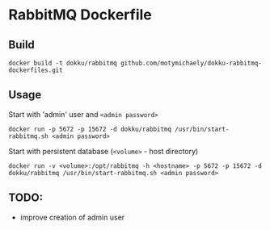 RabbitMQ Dockerfile
===================

Build
-----
```
docker build -t dokku/rabbitmq github.com/motymichaely/dokku-rabbitmq-dockerfiles.git
```

Usage
-----
Start with 'admin' user and `<admin password>`
```
docker run -p 5672 -p 15672 -d dokku/rabbitmq /usr/bin/start-rabbitmq.sh <admin password>
```

Start with persistent database (`<volume>` - host directory)
```
docker run -v <volume>:/opt/rabbitmq -h <hostname> -p 5672 -p 15672 -d dokku/rabbitmq /usr/bin/start-rabbitmq.sh <admin password>
```

TODO:
-----
- improve creation of admin user
